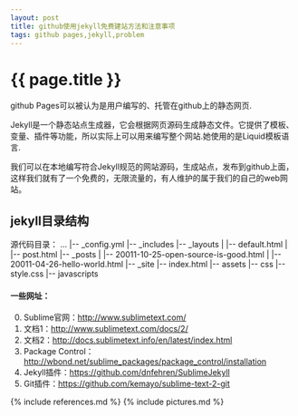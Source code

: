 ```yaml
---
layout: post
title: github使用jekyll免费建站方法和注意事项
tags: github pages,jekyll,problem
---
```


{{ page.title }}
================

github Pages可以被认为是用户编写的、托管在github上的静态网页.

Jekyll是一个静态站点生成器，它会根据网页源码生成静态文件。它提供了模板、变量、插件等功能，所以实际上可以用来编写整个网站.她使用的是Liquid模板语言.

我们可以在本地编写符合Jekyll规范的网站源码，生成站点，发布到github上面，这样我们就有了一个免费的，无限流量的，有人维护的属于我们的自己的web网站。

jekyll目录结构
--------------

源代码目录：
	...
	|-- _config.yml
	|-- _includes
	|-- _layouts
	|   |-- default.html
	|   |-- post.html
	|-- _posts
	|   |-- 20011-10-25-open-source-is-good.html
	|   |-- 20011-04-26-hello-world.html
	|-- _site
	|-- index.html
	|-- assets
	   |-- css
	       |-- style.css
	   |-- javascripts


#### 一些网址：

0.	Sublime官网：<http://www.sublimetext.com/>
1.	文档1：<http://www.sublimetext.com/docs/2/>
2.	文档2：<http://docs.sublimetext.info/en/latest/index.html>
3.	Package Control：<http://wbond.net/sublime_packages/package_control/installation>
4.	Jekyll插件：<https://github.com/dnfehren/SublimeJekyll>
5.	Git插件：<https://github.com/kemayo/sublime-text-2-git>



{% include references.md %}
{% include pictures.md %}
